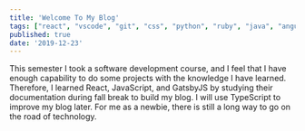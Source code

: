 ```yaml
---
title: 'Welcome To My Blog'
tags: ["react", "vscode", "git", "css", "python", "ruby", "java", "angular", "html", "php", "mongodb", ]
published: true
date: '2019-12-23'
---
```


This semester I took a software development course, and I feel that I have enough capability to do some projects with the knowledge I have learned. Therefore, I learned React, JavaScript, and GatsbyJS by studying their documentation during fall break to build my blog. I will use TypeScript to improve my blog later. For me as a newbie, there is still a long way to go on the road of technology.